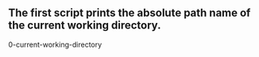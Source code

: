 ## The first script prints the absolute path name of the current working directory.
 0-current-working-directory
